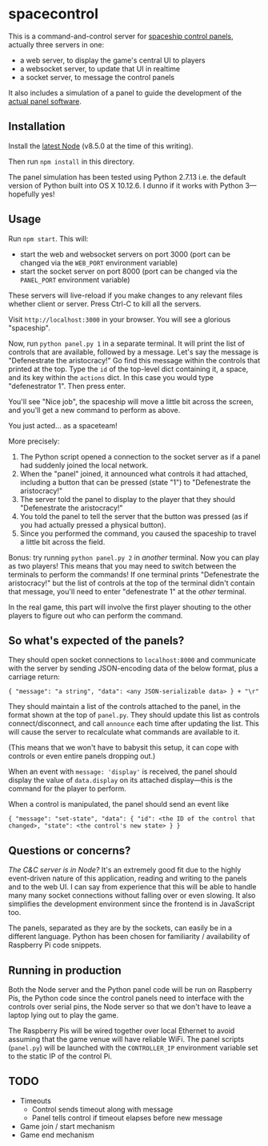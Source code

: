 # spacecontrol

This is a command-and-control server for [spaceship control panels], actually three servers
in one:

* a web server, to display the game's central UI to players
* a websocket server, to update that UI in realtime
* a socket server, to message the control panels

It also includes a simulation of a panel to guide the development of the
[actual panel software][spaceship control panels].

## Installation

Install the [latest Node] (v8.5.0 at the time of this writing).

Then run `npm install` in this directory.

The panel simulation has been tested using Python 2.7.13 i.e. the default version of Python
built into OS X 10.12.6. I dunno if it works with Python 3&mdash;hopefully yes!

## Usage

Run `npm start`. This will:

* start the web and websocket servers on port 3000 (port can be changed via the `WEB_PORT` environment variable)
* start the socket server on port 8000 (port can be changed via the `PANEL_PORT` environment variable)

These servers will live-reload if you make changes to any relevant files whether client or
server. Press Ctrl-C to kill all the servers.

Visit `http://localhost:3000` in your browser. You will see a glorious "spaceship".

Now, run `python panel.py 1` in a separate terminal. It will print the list of controls that are
available, followed by a message. Let's say the message is "Defenestrate the aristocracy!" Go find
this message within the controls that printed at the top. Type the `id` of the top-level dict
containing it, a space, and its key within the `actions` dict. In this case you would type
"defenestrator 1". Then press enter.

You'll see "Nice job", the spaceship will move a little bit across the screen, and you'll get a new
command to perform as above.

You just acted… as a spaceteam!

More precisely:

1. The Python script opened a connection to the socket server as if a panel had suddenly
joined the local network.
2. When the "panel" joined, it announced what controls it had attached, including a button that can
be pressed (state "1") to "Defenestrate the aristocracy!"
3. The server told the panel to display to the player that they should "Defenestrate the aristocracy!"
4. You told the panel to tell the server that the button was pressed (as if you had actually pressed
a physical button).
5. Since you performed the command, you caused the spaceship to travel a little bit across the field.

Bonus: try running `python panel.py 2` in _another_ terminal. Now you can play as two players! This
means that you may need to switch between the terminals to perform the commands! If one terminal
prints "Defenestrate the aristocracy!" but the list of controls at the top of the terminal didn't
contain that message, you'll need to enter "defenestrate 1" at the _other_ terminal.

In the real game, this part will involve the first player shouting to the other players to figure
out who can perform the command.

## So what's expected of the panels?

They should open socket connections to `localhost:8000` and communicate with the server by sending
JSON-encoding data of the below format, plus a carriage return:

```
{ "message": "a string", "data": <any JSON-serializable data> } + "\r"
```

They should maintain a list of the controls attached to the panel, in the format shown
at the top of `panel.py`. They should update this list as controls connect/disconnect, and
call `announce` each time after updating the list. This will cause the server to recalculate
what commands are available to it.

(This means that we won't have to babysit this setup, it can cope with controls or even
entire panels dropping out.)

When an event with `message: 'display'` is received, the panel should display the value of
`data.display` on its attached display&mdash;this is the command for the player to perform.

When a control is manipulated, the panel should send an event like

```
{ "message": "set-state", "data": { "id": <the ID of the control that changed>, "state": <the control's new state> } }
```

## Questions or concerns?

_The C&C server is in Node?_ It's an extremely good fit due to the highly event-driven
nature of this application, reading and writing to the panels and to the web UI. I can
say from experience that this will be able to handle many many socket connections without
falling over or even slowing. It also simplifies the development environment since the
frontend is in JavaScript too.

The panels, separated as they are by the sockets, can easily be in a different language.
Python has been chosen for familiarity / availability of Raspberry Pi code snippets.

## Running in production

Both the Node server and the Python panel code will be run on Raspberry Pis, the Python code
since the control panels need to interface with the controls over serial pins, the Node server
so that we don't have to leave a laptop lying out to play the game.

The Raspberry Pis will be wired together over local Ethernet to avoid assuming that the game
venue will have reliable WiFi. The panel scripts (`panel.py`) will be launched with the
`CONTROLLER_IP` environment variable set to the static IP of the control Pi.

[spaceship control panels]: https://github.com/igor47/spaceboard
[latest Node]: https://nodejs.org/en/

## TODO

- Timeouts
  - Control sends timeout along with message
  - Panel tells control if timeout elapses before new message
- Game join / start mechanism
- Game end mechanism
